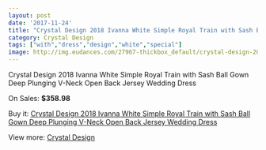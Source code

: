 ```yaml
---
layout: post
date: '2017-11-24'
title: "Crystal Design 2018 Ivanna White Simple Royal Train with Sash Ball Gown Deep Plunging V-Neck Open Back Jersey Wedding Dress"
category: Crystal Design 
tags: ["with","dress","design","white","special"]
image: http://img.eudances.com/27967-thickbox_default/crystal-design-2018-ivanna-white-simple-royal-train-with-sash-ball-gown-deep-plunging-v-neck-open-back-jersey-wedding-dress.jpg
---
```

Crystal Design 2018 Ivanna White Simple Royal Train with Sash Ball Gown Deep Plunging V-Neck Open Back Jersey Wedding Dress

On Sales: **$358.98**
<a href="https://www.eudances.com/en/crystal-design/9251-crystal-design-2018-ivanna-white-simple-royal-train-with-sash-ball-gown-deep-plunging-v-neck-open-back-jersey-wedding-dress.html"><amp-img layout="responsive" width="600" height="600" src="//img.eudances.com/27967-thickbox_default/crystal-design-2018-ivanna-white-simple-royal-train-with-sash-ball-gown-deep-plunging-v-neck-open-back-jersey-wedding-dress.jpg" alt="Crystal Design 2018 Ivanna White Simple Royal Train with Sash Ball Gown Deep Plunging V-Neck Open Back Jersey Wedding Dress 0" /></a>
<a href="https://www.eudances.com/en/crystal-design/9251-crystal-design-2018-ivanna-white-simple-royal-train-with-sash-ball-gown-deep-plunging-v-neck-open-back-jersey-wedding-dress.html"><amp-img layout="responsive" width="600" height="600" src="//img.eudances.com/27972-thickbox_default/crystal-design-2018-ivanna-white-simple-royal-train-with-sash-ball-gown-deep-plunging-v-neck-open-back-jersey-wedding-dress.jpg" alt="Crystal Design 2018 Ivanna White Simple Royal Train with Sash Ball Gown Deep Plunging V-Neck Open Back Jersey Wedding Dress 1" /></a>
<a href="https://www.eudances.com/en/crystal-design/9251-crystal-design-2018-ivanna-white-simple-royal-train-with-sash-ball-gown-deep-plunging-v-neck-open-back-jersey-wedding-dress.html"><amp-img layout="responsive" width="600" height="600" src="//img.eudances.com/27971-thickbox_default/crystal-design-2018-ivanna-white-simple-royal-train-with-sash-ball-gown-deep-plunging-v-neck-open-back-jersey-wedding-dress.jpg" alt="Crystal Design 2018 Ivanna White Simple Royal Train with Sash Ball Gown Deep Plunging V-Neck Open Back Jersey Wedding Dress 2" /></a>
<a href="https://www.eudances.com/en/crystal-design/9251-crystal-design-2018-ivanna-white-simple-royal-train-with-sash-ball-gown-deep-plunging-v-neck-open-back-jersey-wedding-dress.html"><amp-img layout="responsive" width="600" height="600" src="//img.eudances.com/27970-thickbox_default/crystal-design-2018-ivanna-white-simple-royal-train-with-sash-ball-gown-deep-plunging-v-neck-open-back-jersey-wedding-dress.jpg" alt="Crystal Design 2018 Ivanna White Simple Royal Train with Sash Ball Gown Deep Plunging V-Neck Open Back Jersey Wedding Dress 3" /></a>
<a href="https://www.eudances.com/en/crystal-design/9251-crystal-design-2018-ivanna-white-simple-royal-train-with-sash-ball-gown-deep-plunging-v-neck-open-back-jersey-wedding-dress.html"><amp-img layout="responsive" width="600" height="600" src="//img.eudances.com/27969-thickbox_default/crystal-design-2018-ivanna-white-simple-royal-train-with-sash-ball-gown-deep-plunging-v-neck-open-back-jersey-wedding-dress.jpg" alt="Crystal Design 2018 Ivanna White Simple Royal Train with Sash Ball Gown Deep Plunging V-Neck Open Back Jersey Wedding Dress 4" /></a>
<a href="https://www.eudances.com/en/crystal-design/9251-crystal-design-2018-ivanna-white-simple-royal-train-with-sash-ball-gown-deep-plunging-v-neck-open-back-jersey-wedding-dress.html"><amp-img layout="responsive" width="600" height="600" src="//img.eudances.com/27968-thickbox_default/crystal-design-2018-ivanna-white-simple-royal-train-with-sash-ball-gown-deep-plunging-v-neck-open-back-jersey-wedding-dress.jpg" alt="Crystal Design 2018 Ivanna White Simple Royal Train with Sash Ball Gown Deep Plunging V-Neck Open Back Jersey Wedding Dress 5" /></a>

Buy it: [Crystal Design 2018 Ivanna White Simple Royal Train with Sash Ball Gown Deep Plunging V-Neck Open Back Jersey Wedding Dress](https://www.eudances.com/en/crystal-design/9251-crystal-design-2018-ivanna-white-simple-royal-train-with-sash-ball-gown-deep-plunging-v-neck-open-back-jersey-wedding-dress.html "Crystal Design 2018 Ivanna White Simple Royal Train with Sash Ball Gown Deep Plunging V-Neck Open Back Jersey Wedding Dress")

View more: [Crystal Design ](https://www.eudances.com/en/134-crystal-design "Crystal Design ")